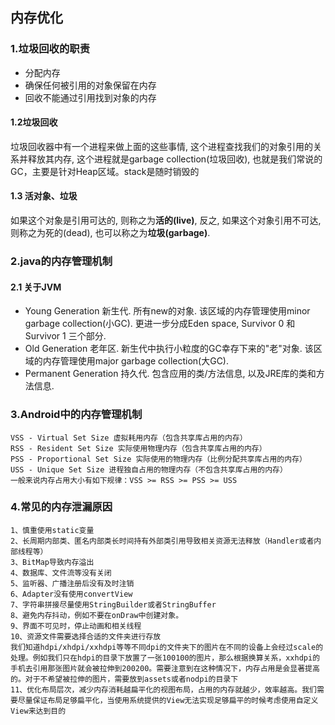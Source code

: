 ## 内存优化
### 1.垃圾回收的职责
* 分配内存
* 确保任何被引用的对象保留在内存
* 回收不能通过引用找到对象的内存
#### 1.2垃圾回收
 垃圾回收器中有一个进程来做上面的这些事情, 这个进程查找我们的对象引用的关系并释放其内存, 这个进程就是garbage collection(垃圾回收), 也就是我们常说的GC，主要是针对Heap区域。stack是随时销毁的
#### 1.3 活对象、垃圾
如果这个对象是引用可达的, 则称之为**活的(live)**, 反之, 如果这个对象引用不可达, 则称之为死的(dead), 也可以称之为**垃圾(garbage)**.

### 2.java的内存管理机制
#### 2.1 关于JVM
* Young Generation
 新生代.
 所有new的对象.
 该区域的内存管理使用minor garbage collection(小GC).
 更进一步分成Eden space, Survivor 0 和 Survivor 1 三个部分.
* Old Generation
    老年区.
    新生代中执行小粒度的GC幸存下来的"老"对象.
    该区域的内存管理使用major garbage collection(大GC).
* Permanent Generation
 持久代.
 包含应用的类/方法信息, 以及JRE库的类和方法信息.

### 3.Android中的内存管理机制
	VSS - Virtual Set Size 虚拟耗用内存（包含共享库占用的内存）
	RSS - Resident Set Size 实际使用物理内存（包含共享库占用的内存）
	PSS - Proportional Set Size 实际使用的物理内存（比例分配共享库占用的内存）
	USS - Unique Set Size 进程独自占用的物理内存（不包含共享库占用的内存）
	一般来说内存占用大小有如下规律：VSS >= RSS >= PSS >= USS
### 4.常见的内存泄漏原因
	1、慎重使用static变量
	2、长周期内部类、匿名内部类长时间持有外部类引用导致相关资源无法释放（Handler或者内部线程等）
	3、BitMap导致内存溢出
	4、数据库、文件流等没有关闭
	5、监听器、广播注册后没有及时注销
	6、Adapter没有使用convertView
	7、字符串拼接尽量使用StringBuilder或者StringBuffer
	8、避免内存抖动，例如不要在onDraw中创建对象。
	9、界面不可见时，停止动画和相关线程
	10、资源文件需要选择合适的文件夹进行存放
	我们知道hdpi/xhdpi/xxhdpi等等不同dpi的文件夹下的图片在不同的设备上会经过scale的处理。例如我们只在hdpi的目录下放置了一张100100的图片，那么根据换算关系，xxhdpi的手机去引用那张图片就会被拉伸到200200。需要注意到在这种情况下，内存占用是会显著提高的。对于不希望被拉伸的图片，需要放到assets或者nodpi的目录下
	11、优化布局层次，减少内存消耗越扁平化的视图布局，占用的内存就越少，效率越高。我们需要尽量保证布局足够扁平化，当使用系统提供的View无法实现足够扁平的时候考虑使用自定义View来达到目的


